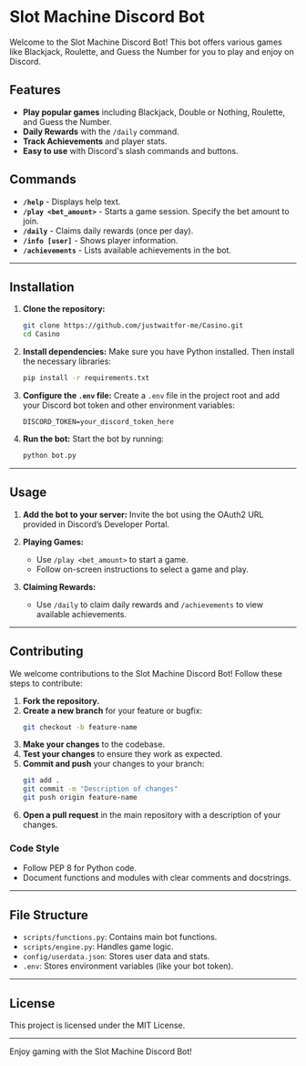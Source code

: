 # Slot Machine Discord Bot

Welcome to the Slot Machine Discord Bot! This bot offers various games like Blackjack, Roulette, and Guess the Number for you to play and enjoy on Discord.

## Features

- **Play popular games** including Blackjack, Double or Nothing, Roulette, and Guess the Number.
- **Daily Rewards** with the `/daily` command.
- **Track Achievements** and player stats.
- **Easy to use** with Discord's slash commands and buttons.

## Commands

- **`/help`** - Displays help text.
- **`/play <bet_amount>`** - Starts a game session. Specify the bet amount to join.
- **`/daily`** - Claims daily rewards (once per day).
- **`/info [user]`** - Shows player information.
- **`/achievements`** - Lists available achievements in the bot.

---

## Installation

1. **Clone the repository:**

   ```bash
   git clone https://github.com/justwaitfor-me/Casino.git
   cd Casino
   ```

2. **Install dependencies:**
   Make sure you have Python installed. Then install the necessary libraries:

   ```bash
   pip install -r requirements.txt
   ```

3. **Configure the `.env` file:**
   Create a `.env` file in the project root and add your Discord bot token and other environment variables:

   ```plaintext
   DISCORD_TOKEN=your_discord_token_here
   ```

4. **Run the bot:**
   Start the bot by running:
   ```bash
   python bot.py
   ```

---

## Usage

1. **Add the bot to your server:**
   Invite the bot using the OAuth2 URL provided in Discord’s Developer Portal.

2. **Playing Games:**

   - Use `/play <bet_amount>` to start a game.
   - Follow on-screen instructions to select a game and play.

3. **Claiming Rewards:**
   - Use `/daily` to claim daily rewards and `/achievements` to view available achievements.

---

## Contributing

We welcome contributions to the Slot Machine Discord Bot! Follow these steps to contribute:

1. **Fork the repository.**
2. **Create a new branch** for your feature or bugfix:
   ```bash
   git checkout -b feature-name
   ```
3. **Make your changes** to the codebase.
4. **Test your changes** to ensure they work as expected.
5. **Commit and push** your changes to your branch:
   ```bash
   git add .
   git commit -m "Description of changes"
   git push origin feature-name
   ```
6. **Open a pull request** in the main repository with a description of your changes.

### Code Style

- Follow PEP 8 for Python code.
- Document functions and modules with clear comments and docstrings.

---

## File Structure

- `scripts/functions.py`: Contains main bot functions.
- `scripts/engine.py`: Handles game logic.
- `config/userdata.json`: Stores user data and stats.
- `.env`: Stores environment variables (like your bot token).

---

## License

This project is licensed under the MIT License.

---

Enjoy gaming with the Slot Machine Discord Bot!
